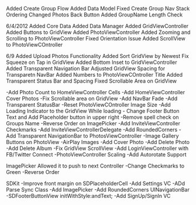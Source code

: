 Added Create Group Flow
Added Data Model
Fixed Create Group Nav Stack Ordering
Changed Photos Back Button
Added GroupName Length Check

6/4/2012
Added Core Data
Added Data Manager
Added GridViewController
Added Buttons to GridView
Added PhotoViewController
Added Zooming and Scrolling to PhotoViewController
Fixed Orientation Issue
Added ScrollView to PhotoViewCOntroller

6/9
Added Upload Photos Functionality
Added Sort GridView by Newest
Fix Squeeze on Tap in GridView
Added Bottom Inset to GridViewController
Added Transparent Navigation Bar
Adjusted GridView Spacing for Transparetn NavBar
Added Numbers to PhotoViewCOntroller Title
Added Transparent Status Bar and Spacing
Fixed Scrollable Area on GridView

-Add Photo Count to HomeViewController Cells
-Add HomeViewController Cover Photos
-Fix Scrollable area on GridView
-Add NavBar Fade
-Add Transparent StatusBar
-Reset PhotoViewCOntroller Image Size
-Add Loading Indicator to the GridView While loading - Change Footer Button Text and Add Placeholder button in upper right
-Remove spell check on Groups Name
-Reverse Order on ImagePicker
-Add InviteViewController Checkmarks
-Add InviteViewControllerDelegate
-Add RoundedCorners
-Add Transparent NavigationBar to PhotosViewController
-Image Gallery Buttons on PhotoView
-AirPlay Images
-Add Cover Photo
-Add Delete Photo
-Add Delete Album
-Fix GridView ScrollView
-Add LoginViewController with FB/Twitter Connect
-PhotoViewController Scaling
-Add Autorotate Support

ImagePicker
Allowed it to push to next Controller
-Change Checkmarks to Green
-Reverse Order


SDKit
-Improve front margin on SDPlaceholderCell
-Add Settings VC
-ADd Parse Sync Class
-Add ImagePicker
-Add RoundedCorners UINavigationBar
-SDFooterButtonView initWithStyle:andText;
-Add SignUp/SignIn VC